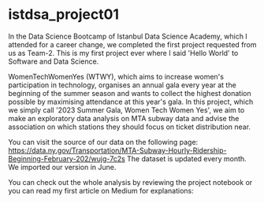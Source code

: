 # istdsa_project01
In the Data Science Bootcamp of Istanbul Data Science Academy, which I attended for a career change, we completed the first project requested from us as Team-2. This is my first project ever where I said 'Hello World' to Software and Data Science.

WomenTechWomenYes (WTWY), which aims to increase women's participation in technology, organises an annual gala every year at the beginning of the summer season and wants to collect the highest donation possible by maximising attendance at this year's gala. In this project, which we simply call '2023 Summer Gala, Women Tech Women Yes', we aim to make an exploratory data analysis on MTA subway data and advise the association on which stations they should focus on ticket distribution near.

You can visit the source of our data on the following page: https://data.ny.gov/Transportation/MTA-Subway-Hourly-Ridership-Beginning-February-202/wujg-7c2s
The dataset is updated every month. We imported our version in June.

You can check out the whole analysis by reviewing the project notebook or you can read my first article on Medium for explanations: 

